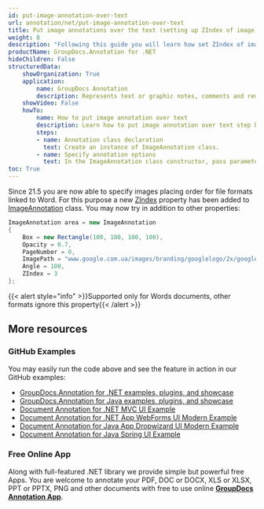 ```yaml
---
id: put-image-annotation-over-text
url: annotation/net/put-image-annotation-over-text
title: Put image annotations over the text (setting up ZIndex of image).
weight: 8
description: "Following this guide you will learn how set ZIndex of image to put it over the other text"
productName: GroupDocs.Annotation for .NET
hideChildren: False
structuredData:
    showOrganization: True
    application:    
        name: GroupDocs Annotation
        description: Represents text or graphic notes, comments and remarks attached to a specific part of the content of the document using C#
    showVideo: False
    howTo:
        name: How to put image annotation over text
        description: Learn how to put image annotation over text step by step
        steps:
        - name: Annotation class declaration
          text: Create an instance of ImageAnnotation class.
        - name: Specify annotation options 
          text: In the ImageAnnotation class constructor, pass parameters.
toc: True
---
```


Since 21.5 you are now able to specify images placing order for file formats linked to Word. For this purpose a new [ZIndex](https://apireference.groupdocs.com/annotation/net/groupdocs.annotation.models.annotationmodels/imageannotation/properties/zindex) property has been added to [ImageAnnotation](https://apireference.groupdocs.com/annotation/net/groupdocs.annotation.models.annotationmodels/imageannotation) class. You may now try in addition to other properties:

```csharp
ImageAnnotation area = new ImageAnnotation
{
    Box = new Rectangle(100, 100, 100, 100),
    Opacity = 0.7,
    PageNumber = 0,
    ImagePath = "www.google.com.ua/images/branding/googlelogo/2x/googlelogo_color_92x30dp.png",
    Angle = 100,
    ZIndex = 3
};
```

{{< alert style="info" >}}Supported only for Words documents, other formats ignore this property{{< /alert >}}

## More resources
### GitHub Examples
You may easily run the code above and see the feature in action in our GitHub examples:
*   [GroupDocs.Annotation for .NET examples, plugins, and showcase](https://github.com/groupdocs-annotation/GroupDocs.Annotation-for-.NET)
*   [GroupDocs.Annotation for Java examples, plugins, and showcase](https://github.com/groupdocs-annotation/GroupDocs.Annotation-for-Java)
*   [Document Annotation for .NET MVC UI Example](https://github.com/groupdocs-annotation/GroupDocs.Annotation-for-.NET-MVC)
*   [Document Annotation for .NET App WebForms UI Modern Example](https://github.com/groupdocs-annotation/GroupDocs.Annotation-for-.NET-WebForms)
*   [Document Annotation for Java App Dropwizard UI Modern Example](https://github.com/groupdocs-annotation/GroupDocs.Annotation-for-Java-Dropwizard)
*   [Document Annotation for Java Spring UI Example](https://github.com/groupdocs-annotation/GroupDocs.Annotation-for-Java-Spring)
### Free Online App
Along with full-featured .NET library we provide simple but powerful free Apps.
You are welcome to annotate your PDF, DOC or DOCX, XLS or XLSX, PPT or PPTX, PNG and other documents with free to use online **[GroupDocs Annotation App](https://products.groupdocs.app/annotation)**.

